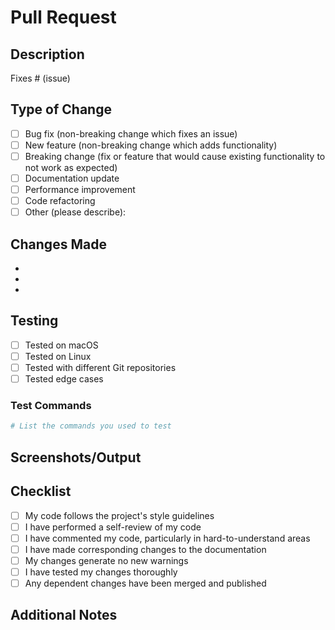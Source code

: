 # Pull Request

## Description
<!-- Please include a summary of the changes and which issue is fixed. Please also include relevant motivation and context. -->

Fixes # (issue)

## Type of Change
<!-- Please delete options that are not relevant. -->

- [ ] Bug fix (non-breaking change which fixes an issue)
- [ ] New feature (non-breaking change which adds functionality)
- [ ] Breaking change (fix or feature that would cause existing functionality to not work as expected)
- [ ] Documentation update
- [ ] Performance improvement
- [ ] Code refactoring
- [ ] Other (please describe):

## Changes Made
<!-- List the specific changes made in this PR -->

- 
- 
- 

## Testing
<!-- Describe the tests that you ran to verify your changes. -->

- [ ] Tested on macOS
- [ ] Tested on Linux
- [ ] Tested with different Git repositories
- [ ] Tested edge cases

### Test Commands
```bash
# List the commands you used to test
```

## Screenshots/Output
<!-- If applicable, add screenshots or command output to help explain your changes -->

## Checklist
<!-- Please check all that apply -->

- [ ] My code follows the project's style guidelines
- [ ] I have performed a self-review of my code
- [ ] I have commented my code, particularly in hard-to-understand areas
- [ ] I have made corresponding changes to the documentation
- [ ] My changes generate no new warnings
- [ ] I have tested my changes thoroughly
- [ ] Any dependent changes have been merged and published

## Additional Notes
<!-- Add any additional notes or context here -->
